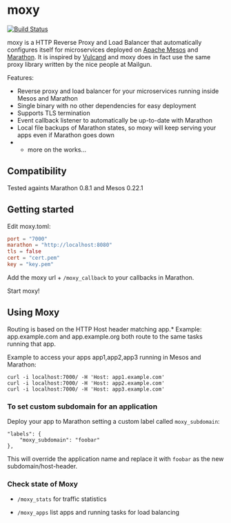# moxy
[![Build Status](https://travis-ci.org/martensson/moxy.svg?branch=master)](https://travis-ci.org/martensson/moxy)

moxy is a HTTP Reverse Proxy and Load Balancer that automatically configures itself for microservices deployed on [Apache Mesos](http://mesos.apache.org) and [Marathon](https://mesosphere.github.io/marathon/). It is inspired by [Vulcand](https://github.com/mailgun/vulcand) and moxy does in fact use the same proxy library written by the nice people at Mailgun.

Features:

* Reverse proxy and load balancer for your microservices running inside Mesos and Marathon
* Single binary with no other dependencies for easy deployment
* Supports TLS termination
* Event callback listener to automatically be up-to-date with Marathon
* Local file backups of Marathon states, so moxy will keep serving your apps even if Marathon goes down
* + more on the works...

## Compatibility

Tested againts Marathon 0.8.1 and Mesos 0.22.1

## Getting started

Edit moxy.toml:

``` toml
port = "7000"
marathon = "http://localhost:8080"
tls = false
cert = "cert.pem"
key = "key.pem"
```

Add the moxy url + `/moxy_callback` to your callbacks in Marathon.

Start moxy!

## Using Moxy

Routing is based on the HTTP Host header matching app.*
Example: app.example.com and app.example.org both route to the same tasks running that app.

Example to access your apps app1,app2,app3 running in Mesos and Marathon:

    curl -i localhost:7000/ -H 'Host: app1.example.com'
    curl -i localhost:7000/ -H 'Host: app2.example.com'
    curl -i localhost:7000/ -H 'Host: app3.example.com'

### To set custom subdomain for an application

Deploy your app to Marathon setting a custom label called `moxy_subdomain`:

    "labels": {
        "moxy_subdomain": "foobar"
    },

This will override the application name and replace it with `foobar` as the new subdomain/host-header.

### Check state of Moxy

- `/moxy_stats` for traffic statistics

- `/moxy_apps` list apps and running tasks for load balancing
